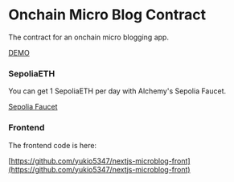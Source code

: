 # Onchain Micro Blog Contract

The contract for an onchain micro blogging app.

[DEMO](https://nextjs-microblog-front.vercel.app/ "DEMO")

### SepoliaETH

You can get 1 SepoliaETH per day with Alchemy's Sepolia Faucet.

[Sepolia Faucet](https://sepoliafaucet.com/ "Sepolia Faucet")

### Frontend

The frontend code is here:

[https://github.com/yukio5347/nextjs-microblog-front](https://github.com/yukio5347/nextjs-microblog-front)

